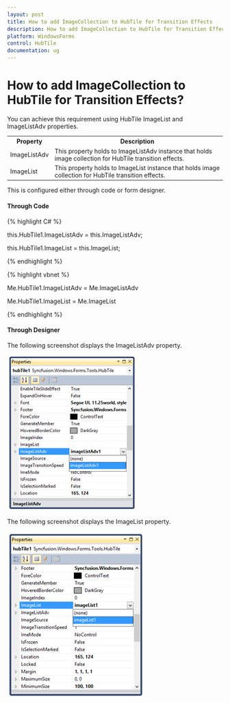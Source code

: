 ```yaml
---
layout: post
title: How to add ImageCollection to HubTile for Transition Effects
description: How to add ImageCollection to HubTile for Transition Effects
platform: WindowsForms
control: HubTile
documentation: ug
---
```


# How to add ImageCollection to HubTile for Transition Effects?



You can achieve this requirement using HubTile ImageList and ImageListAdv properties.



<Table>
<tr>
<th>Property</th>
<th>Description</th>
</tr>
<tr>
<td>ImageListAdv</td>
<td>This property holds to ImageListAdv instance that holds image collection for HubTile transition effects.</td>
</tr>
<tr>
<td>ImageList</td>
<td>This property holds to ImageList instance that holds image collection for HubTile transition effects.</td>
</tr>
</Table>
 

This is configured either through code or form designer.

#### Through Code

{% highlight C# %}  

 

this.HubTile1.ImageListAdv = this.ImageListAdv;

 

this.HubTile1.ImageList = this.ImageList;

 {% endhighlight %}

{% highlight vbnet %} 
 

Me.HubTile1.ImageListAdv = Me.ImageListAdv

 

Me.HubTile1.ImageList = Me.ImageList

{% endhighlight %}

#### Through Designer

The following screenshot displays the ImageListAdv property.


![](Frequently-asked-questions-images/FAQ_img1.png)


The following screenshot displays the ImageList property.


![](Frequently-asked-questions-images/FAQ_img2.png)
